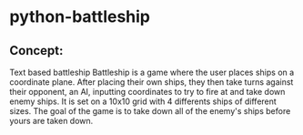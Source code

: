 # python-battleship

## Concept:
Text based battleship
Battleship is a game where the user places ships on a coordinate plane. After placing their own ships, they then take turns against their opponent, an AI, inputting coordinates to try to fire at and take down enemy ships. It is set on a 10x10 grid with 4 differents ships of different sizes. The goal of the game is to take down all of the enemy's ships before yours are taken down. 
